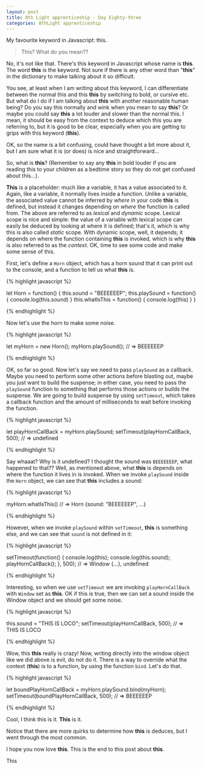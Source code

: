 ```yaml
---
layout: post
title: 8th Light apprenticeship - Day Eighty-three
categories: 8thLight apprenticeship
---
```


My favourite keyword in Javascript: this.

>This? What do you mean??

No, it's not like that. There's this keyword in Javascript whose name is __this__.
The word __this__ is the keyword. Not sure if there is any other word than "__this__" in
the dictionary to make talking about it so difficult.

You see, at least when I am writing about this keyword, I can differentiate between
the normal this and this __this__ by switching to bold, or cursive etc. But what do
I do if I am talking about __this__ with another reasonable human being? Do you say
this normally and wink when you mean to say __this__? Or maybe you could say __this__
a lot louder and slower than the normal this. I mean, it should be easy from the
context to deduce which this you are referring to, but it is good to be clear, especially
when you are getting to grips with this keyword (__this__).

OK, so the name is a bit confusing, could have thought a bit more about it, but I
am sure what it is (or does) is nice and straightforward...

So, what is __this__? (Remember to say any __this__ in bold louder if you are
reading this to your children as a bedtime story so they do not get confused about
this...).

__This__ is a placeholder: much like a variable, it has a value associated to it.
Again, like a variable, it normally lives inside a function.
Unlike a variable, the associated value cannot be inferred by _where_ in your code
__this__ is defined, but instead it changes depending on _where_ the function is
called from. The above are referred to as _lexical_ and _dynamic_ scope. Lexical
scope is nice and simple: the value of a variable with lexical scope can easily
be deduced by looking at where it is defined; that's it, which is why this is also
called _static_ scope. With dynamic scope, well, it depends; it depends on where
the function containing __this__ is invoked, which is why __this__ is also referred
to as the _context_. OK, time to see some code and make some sense of this.

First, let's define a `Horn` object, which has a horn sound that it can print
out to the console, and a function to tell us what __this__ is.

{% highlight javascript %}

  let Horn = function() {
      this.sound = "BEEEEEEP";
      this.playSound = function() { console.log(this.sound) }
      this.whatIsThis = function() { console.log(this) }
  }

{% endhighlight %}

Now let's use the horn to make some noise.

{% highlight javascript %}

  let myHorn = new Horn();
  myHorn.playSound(); // => BEEEEEEP

{% endhighlight %}

OK, so far so good. Now let's say we need to pass `playSound` as a callback. Maybe
you need to perform some other actions before blasting out, maybe you just want to
build the suspense; in either case, you need to pass the `playSound` function to
something that performs those actions or builds the suspense. We are going to
build suspense by using `setTimeout`, which takes a callback function and the
amount of milliseconds to wait before invoking the function.

{% highlight javascript %}

  let playHornCallBack = myHorn.playSound;
  setTimeout(playHornCallBack, 500); // => undefined

{% endhighlight %}

Say whaaat? Why is it undefined? I thought the sound was `BEEEEEEEP`, what happened
to that??
Well, as mentioned above, what __this__ is depends on where the function it
lives in is invoked. When we invoke `playSound` inside the `Horn` object, we can
see that __this__ includes a sound:

{% highlight javascript %}

  myHorn.whatIsThis() // => Horn {sound: "BEEEEEEP", ...}

{% endhighlight %}

However, when we invoke `playSound` within `setTimeout`, __this__ is something else,
and we can see that `sound` is not defined in it:

{% highlight javascript %}

  setTimeout(function() {
                          console.log(this);
                          console.log(this.sound);
                          playHornCallBack();
                        }, 500); // => Window {...}, undefined

{% endhighlight %}

Interesting, so when we use `setTimeout` we are invoking `playHornCallBack` with
`Window` set as __this__. OK if this is true, then we can set a sound inside the
Window object and we should get some noise.

{% highlight javascript %}

  this.sound = "THIS IS LOCO";
  setTimeout(playHornCallBack, 500); // => THIS IS LOCO

{% endhighlight %}

Wow, this __this__ really is crazy!
Now, writing directly into the window object like we did above is evil, do not do
it. There is a way to override what the context (__this__) is to a function, by
using the function `bind`. Let's do that.

{% highlight javascript %}

  let boundPlayHornCallBack = myHorn.playSound.bind(myHorn);
  setTimeout(boundPlayHornCallBack, 500); // => BEEEEEEP

{% endhighlight %}

Cool, I think this is it. __This__ is it.

Notice that there are more quirks to determine how __this__ is deduces, but I went
through the most common.

I hope you now love __this__.
This is the end to this post about __this__.

This

